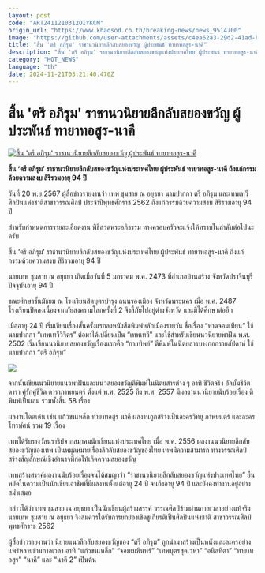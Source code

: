 ```yaml
---
layout: post
code: "ART2411210312OIYKCM"
origin_url: "https://www.khaosod.co.th/breaking-news/news_9514700"
image: "https://github.com/user-attachments/assets/c4ea62a3-29d2-41ad-b621-617a4beba6cb"
title: "สิ้น 'ตรี อภิรุม' ราชานวนิยายลึกลับสยองขวัญ ผู้ประพันธ์ ทายาทอสูร-นาคี"
description: "สิ้น 'ตรี อภิรุม' ราชานวนิยายลึกลับสยองขวัญแห่งประเทศไทย ผู้ประพันธ์ ทายาทอสูร-นาคี ถึงแก่กรรมด้วยความสงบ สิริรวมอายุ 94 ปี"
category: "HOT_NEWS"
language: "th"
date: 2024-11-21T03:21:40.470Z
---
```


# สิ้น 'ตรี อภิรุม' ราชานวนิยายลึกลับสยองขวัญ ผู้ประพันธ์ ทายาทอสูร-นาคี

[![สิ้น 'ตรี อภิรุม' ราชานวนิยายลึกลับสยองขวัญ ผู้ประพันธ์ ทายาทอสูร-นาคี](https://www.khaosod.co.th/wpapp/uploads/2024/11/Tree-Apirum.jpg "สิ้น 'ตรี อภิรุม' ราชานวนิยายลึกลับสยองขวัญ ผู้ประพันธ์ ทายาทอสูร-นาคี")](https://www.khaosod.co.th/wpapp/uploads/2024/11/Tree-Apirum.jpg)

**สิ้น ‘ตรี อภิรุม’ ราชานวนิยายลึกลับสยองขวัญแห่งประเทศไทย ผู้ประพันธ์ ทายาทอสูร-นาคี ถึงแก่กรรมด้วยความสงบ สิริรวมอายุ 94 ปี**

วันที่ 20 พ.ย.2567 ผู้สื่อข่าวรายงานว่า เทพ ชุมสาย ณ อยุธยา นามปากกา ตรี อภิรุม และเทพเทวี ศิลปินแห่งชาติสาขาวรรณศิลป์ ประจำปีพุทธศักราช 2562 ถึงแก่กรรมด้วยความสงบ สิริรวมอายุ 94 ปี

สำหรับกำหนดการรายละเอียดงาน พิธีสวดพระอภิธรรม ทางครอบครัวจะแจ้งให้ทราบในลำดับต่อไปนะครับ

สิ้น ‘ตรี อภิรุม’ ราชานวนิยายลึกลับสยองขวัญแห่งประเทศไทย ผู้ประพันธ์ ทายาทอสูร-นาคี ถึงแก่กรรมด้วยความสงบ สิริรวมอายุ 94 ปี

นายเทพ ชุมสาย ณ อยุธยา เกิดเมื่อวันที่ 5 มกราคม พ.ศ. 2473 ที่อำเภอบ้านสร้าง จังหวัดปราจีนบุรี ปัจจุบันอายุ 94 ปี

ขณะศึกษาชั้นมัธยม ณ โรงเรียนสีตบุตรบำรุง ถนนรองเมือง จังหวัดพระนคร เมื่อ พ.ศ. 2487 โรงเรียนปิดลงเนื่องจากภัยสงครามโลกครั้งที่ 2 จึงลี้ภัยไปอยู่ต่างจังหวัด และมิได้ศึกษาต่ออีก

เมื่ออายุ 24 ปี เริ่มเขียนเรื่องสั้นครั้งแรกลงหนังสือพิมพ์หลักเมืองรายวัน ชื่อเรื่อง “หาดจอมเทียน” ใช้นามปากกา “เทพเทวีวิจิตร” ต่อมาได้เปลี่ยนเป็น “เทพเทวี” และใช้สำหรับเขียนนวนิยายพาฝัน พ.ศ. 2502 เริ่มเขียนนวนิยายสยองขวัญเรื่องแรกคือ “กายทิพย์” ตีพิมพ์ในนิตยสารบางกอกรายสัปดาห์ ใช้นามปากกา “ตรี อภิรุม”

[![](https://www.khaosod.co.th/wpapp/uploads/2024/11/21-ตรี2.png)](https://www.khaosod.co.th/wpapp/uploads/2024/11/21-ตรี2.png)

จากนั้นเขียนนวนิยายแนวพาฝันและแนวสยองขวัญตีพิมพ์ในนิตยสารต่าง ๆ อาทิ ชีวิตจริง อัลบั้มชีวิต ดารา คู่รักคู่ชีวิต ดาราภาพยนตร์ ตั้งแต่ พ.ศ. 2525 ถึง พ.ศ. 2557 มีผลงานนวนิยายนับร้อยเรื่อง ตีพิมพ์เป็นเล่ม รวมทั้งสิ้น 58 เรื่อง

ผลงานโดดเด่น เช่น แก้วขนเหล็ก ทายาทอสูร นาคี ผลงานถูกสร้างเป็นละครวิทยุ ภาพยนตร์ และละครโทรทัศน์ รวม 19 เรื่อง

เทพได้รับรางวัลนราธิปจากสมาคมนักเขียนแห่งประเทศไทย เมื่อ พ.ศ. 2556 ผลงานนวนิยายลึกลับสยองขวัญของเทพ เป็นหมุดหมายเรื่องลึกลับสยองขวัญของไทย เทพมีความสามารถ ทางวรรณศิลป์ สร้างสัญลักษณ์เชิงอำนาจที่ก่อให้เกิดความสยองขวัญ

เทพสร้างสรรค์ผลงานนับร้อยเรื่องจนได้สมญาว่า “ราชานวนิยายลึกลับสยองขวัญแห่งประเทศไทย” ยืนหยัดในความเป็นนักเขียนอาชีพที่มีผลงานตั้งแต่อายุ 24 ปี จนถึงอายุ 94 ปี และยังคงทำงานอยู่อย่างสม่ำเสมอ

กล่าวได้ว่า เทพ ชุมสาย ณ อยุธยา เป็นนักเขียนผู้สร้างสรรค์ วรรณศิลป์ข้ามผ่านกาลเวลาอย่างแท้จริง นายเทพ ชุมสาย ณ อยุธยา จึงสมควรได้รับการยกย่องเชิดชูเกียรติเป็นศิลปินแห่งชาติ สาขาวรรณศิลป์ พุทธศักราช 2562

ผู้สื่อข่าวรายงานว่า นิยายแนวลึกลับสยองขวัญของ “ตรี อภิรุม” ถูกนำมาสร้างเป็นหนังและละครอย่างแพร่หลายข้ามกาลเวลา อาทิ “แก้วขนเหล็ก” “จอมเมฆินทร์” “เทพบุตรสุดเวหา” “อนิลทิตา” “ทายาทอสูร” “นาคี” และ “นาคี 2” เป็นต้น